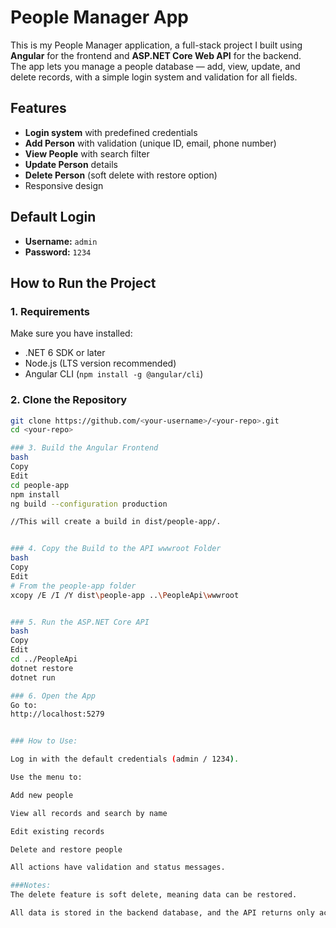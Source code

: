 # People Manager App

This is my People Manager application, a full-stack project I built using **Angular** for the frontend and **ASP.NET Core Web API** for the backend.  
The app lets you manage a people database — add, view, update, and delete records, with a simple login system and validation for all fields.


## Features
- **Login system** with predefined credentials
- **Add Person** with validation (unique ID, email, phone number)
- **View People** with search filter
- **Update Person** details
- **Delete Person** (soft delete with restore option)
- Responsive design


## Default Login
- **Username:** `admin`  
- **Password:** `1234`


## How to Run the Project

### 1. Requirements
Make sure you have installed:
- .NET 6 SDK or later
- Node.js (LTS version recommended)
- Angular CLI (`npm install -g @angular/cli`)


### 2. Clone the Repository
```bash
git clone https://github.com/<your-username>/<your-repo>.git
cd <your-repo>

### 3. Build the Angular Frontend
bash
Copy
Edit
cd people-app
npm install
ng build --configuration production

//This will create a build in dist/people-app/.


### 4. Copy the Build to the API wwwroot Folder
bash
Copy
Edit
# From the people-app folder
xcopy /E /I /Y dist\people-app ..\PeopleApi\wwwroot


### 5. Run the ASP.NET Core API
bash
Copy
Edit
cd ../PeopleApi
dotnet restore
dotnet run

### 6. Open the App
Go to:
http://localhost:5279


### How to Use:

Log in with the default credentials (admin / 1234).

Use the menu to:

Add new people

View all records and search by name

Edit existing records

Delete and restore people

All actions have validation and status messages.

###Notes:
The delete feature is soft delete, meaning data can be restored.

All data is stored in the backend database, and the API returns only active (non-deleted) people by default.
